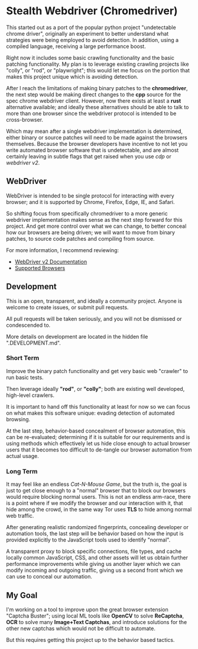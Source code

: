 # Stealth Webdriver (Chromedriver) 
This started out as a port of the popular python project "undetectable chrome
driver", originally an experiment to better understand what strategies were
being employed to avoid detection. In addition, using a compiled language,
receiving a large performance boost. 

Right now it includes some basic crawling functionality and the basic patching
functionality. My plan is to leverage existing crawling projects like "colly",
or "rod", or "playwright"; this would let me focus on the portion that makes
this project unique which is avoiding detection. 

After I reach the limitations of making binary patches to the **chromedriver**,
the next step would be making direct changes to the **cpp** source for the spec
chrome webdriver client. However, now there exists at least a **rust**
alternative available; and ideally these alternatives should be able to talk to
more than one browser since the webdriver protocol is intended to be
cross-browser. 

Which may mean after a single webdriver implementation is determined, either
binary or source patches will need to be made against the browsers themselves.
Because the browser developers have incentive to not let you write automated
browser software that is undetectable, and are almost certainly leaving in
subtle flags that get raised when you use *cdp* or *webdriver v2*. 

## WebDriver
WebDriver is intended to be single protocol for interacting with every browser;
and it is supported by Chrome, Firefox, Edge, IE, and Safari. 

So shifting focus from specifically chromedriver to a more generic webdriver
implementation makes sense as the next step forward for this project. And
get more control over what we can change, to better conceal how our browsers are
being driven; we will want to move from binary patches, to source code patches
and compiling from source. 

For more information, I recommend reviewing: 

  * [WebDriver v2 Documentation](https://www.selenium.dev/documentation/webdriver/browsers/)
  * [Supported Browsers](https://www.selenium.dev/documentation/webdriver/browsers/)


## Development
This is an open, transparent, and ideally a community project. Anyone is welcome
to create issues, or submit pull requests.

All pull requests will be taken seriously, and you will not be dismissed or
condescended to.

More details on development are located in the hidden file ".DEVELOPMENT.md". 

### Short Term 
Improve the binary patch functionality and get very basic web "crawler" to run
basic tests. 

Then leverage ideally **"rod"**, or **"colly"**; both are existing well 
developed, high-level crawlers.

It is important to hand off this functionality at least for now so we can focus
on what makes this software unique: evading detection of automated browsing.

At the last step, behavior-based concealment of browser automation, this can be
re-evaluated; determining if it is suitable for our requirements and is using
methods which effectively let us hide close enough to actual browser users that
it becomes too difficult to de-tangle our browser automation from actual usage.

### Long Term
It may feel like an endless *Cat-N-Mouse Game*, but the truth is, the goal is
just to get close enough to a "normal" browser that to block our browsers would
require blocking normal users. This is not an endless arm-race, there is a point
where if we modify the browser and our interaction with it, that hide among the
crowd, in the same way Tor uses **TLS** to hide among normal web traffic.

After generating realistic randomized fingerprints, concealing developer or 
automation tools, the last step will be behavior based on how the input is 
provided explicitly to the JavaScript tools used to identify "normal".

A transparent proxy to block specific connections, file types, and cache locally
common JavaScript, CSS, and other assets will let us obtain further performance
improvements while giving us another layer which we can modify incoming and
outgoing traffic, giving us a second front which we can use to conceal our
automation.

## My Goal
I'm working on a tool to improve upon the great browser extension "Captcha
Buster"; using local ML tools like **OpenCV** to solve **ReCaptcha**, **OCR** 
to solve many **Image+Text Captchas**, and introduce solutions for the other 
new captchas which would not be difficult to automate.

But this requires getting this project up to the behavior based tactics. 


